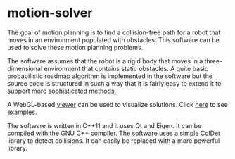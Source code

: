 motion-solver
=============

The goal of motion planning is to find a collision-free path for a robot that moves in an environment populated with obstacles. This software can be used to solve these motion planning problems.

The software assumes that the robot is a rigid body that moves in a three-dimensional environment that contains static obstacles. A quite basic probabilistic roadmap algorithm is implemented in the software but the source code is structured in such a way that it is fairly easy to extend it to support more sophisticated methods.

A WebGL-based [viewer](https://github.com/qroph/motion-viewer) can be used to visualize solutions. Click [here](http://qroph.github.io/motion-viewer/) to see examples.

The software is written in C++11 and it uses Qt and Eigen. It can be compiled with the GNU C++ compiler. The software uses a simple ColDet library to detect collisions. It can easily be replaced with a more powerful library.
